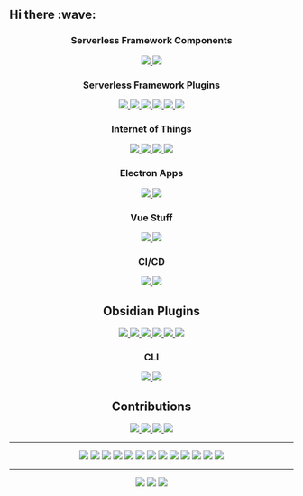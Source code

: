 <h2 align="left">Hi there :wave:</h2>

<h3 align="center">Serverless Framework Components</h3>

<p align="center">
  <a href= "https://github.com/daaru00/serverless-component-synthetics-canary">
    <img src="https://github-readme-stats.vercel.app/api/pin/?username=daaru00&repo=serverless-component-synthetics-canary"/>
  </a>
  <a href= "https://github.com/daaru00/serverless-component-ssm-document">
    <img src="https://github-readme-stats.vercel.app/api/pin/?username=daaru00&repo=serverless-component-ssm-document"/>
  </a>
</p>

<h3 align="center">Serverless Framework Plugins</h3>

<p align="center">
  <a href= "https://github.com/daaru00/serverless-plugin-greengrass">
    <img src="https://github-readme-stats.vercel.app/api/pin/?username=daaru00&repo=serverless-plugin-greengrass"/>
  </a>
  <a href= "https://github.com/daaru00/serverless-plugin-ssm-document">
    <img src="https://github-readme-stats.vercel.app/api/pin/?username=daaru00&repo=serverless-plugin-ssm-document"/>
  </a>
  <a href= "https://github.com/daaru00/serverless-plugin-static-website">
    <img src="https://github-readme-stats.vercel.app/api/pin/?username=daaru00&repo=serverless-plugin-static-website"/>
  </a>
  <a href= "https://github.com/daaru00/serverless-plugin-microservices">
    <img src="https://github-readme-stats.vercel.app/api/pin/?username=daaru00&repo=serverless-plugin-microservices"/>
  </a>
  <a href= "https://github.com/daaru00/serverless-plugin-share">
    <img src="https://github-readme-stats.vercel.app/api/pin/?username=daaru00&repo=serverless-plugin-share"/>
  </a>
  <a href= "https://github.com/daaru00/serverless-plugin-dynamodb">
    <img src="https://github-readme-stats.vercel.app/api/pin/?username=daaru00&repo=serverless-plugin-dynamodb"/>
  </a>
</p>

<h3 align="center">Internet of Things</h3>

<p align="center">
  <a href= "https://github.com/daaru00/mi-home-extended">
    <img src="https://github-readme-stats.vercel.app/api/pin/?username=daaru00&repo=mi-home-extended"/>
  </a>
  <a href= "https://github.com/daaru00/aws-iot-backend">
    <img src="https://github-readme-stats.vercel.app/api/pin/?username=daaru00&repo=aws-iot-backend"/>
  </a>
  <a href= "https://github.com/daaru00/aws-iot-example">
    <img src="https://github-readme-stats.vercel.app/api/pin/?username=daaru00&repo=aws-iot-example"/>
  </a>
  <a href= "https://github.com/daaru00/eliot">
    <img src="https://github-readme-stats.vercel.app/api/pin/?username=daaru00&repo=eliot"/>
  </a>
</p>

<h3 align="center">Electron Apps</h3>

<p align="center">
  <a href= "https://github.com/bitbull-team/tracker">
    <img src="https://github-readme-stats.vercel.app/api/pin/?username=bitbull-team&repo=tracker&show_owner=true"/>
  </a>
  <a href= "https://github.com/daaru00/aws-cli-launcher">
    <img src="https://github-readme-stats.vercel.app/api/pin/?username=daaru00&repo=aws-cli-launcher&show_owner=true"/>
  </a>
</p>

<h3 align="center">Vue Stuff</h2>

<p align="center">
  <a href= "https://github.com/daaru00/grunt-swagger-vue">
    <img src="https://github-readme-stats.vercel.app/api/pin/?username=daaru00&repo=grunt-swagger-vue"/>
  </a>
  <a href= "https://github.com/daaru00/gridsome-plugin-i18n">
    <img src="https://github-readme-stats.vercel.app/api/pin/?username=daaru00&repo=gridsome-plugin-i18n"/>
  </a>
</p>

<h3 align="center">CI/CD</h3>

<p align="center">
  <a href= "https://github.com/daaru00/gitlab-runners-local">
    <img src="https://github-readme-stats.vercel.app/api/pin/?username=daaru00&repo=gitlab-runners-local"/>
  </a>
  <a href= "https://github.com/daaru00/aws-serverless-application-repository-action">
    <img src="https://github-readme-stats.vercel.app/api/pin/?username=daaru00&repo=aws-serverless-application-repository-action"/>
  </a>
</p>

<h2 align="center">Obsidian Plugins</h2>

<p align="center">
  <a href= "https://github.com/daaru00/obsidian-aws-s3-sync">
    <img src="https://github-readme-stats.vercel.app/api/pin/?username=daaru00&repo=obsidian-aws-s3-sync"/>
  </a>
  <a href= "https://github.com/daaru00/obsidian-aws-sfn">
    <img src="https://github-readme-stats.vercel.app/api/pin/?username=daaru00&repo=obsidian-aws-sfn"/>
  </a>
  <a href= "https://github.com/daaru00/obsidian-commander">
    <img src="https://github-readme-stats.vercel.app/api/pin/?username=daaru00&repo=obsidian-commander"/>
  </a>
  <a href= "https://github.com/daaru00/obsidian-jira-issue">
    <img src="https://github-readme-stats.vercel.app/api/pin/?username=daaru00&repo=obsidian-jira-issue"/>
  </a>
  <a href= "https://github.com/daaru00/obsidian-redmine-issue">
    <img src="https://github-readme-stats.vercel.app/api/pin/?username=daaru00&repo=obsidian-redmine-issue"/>
  </a>
  <a href= "https://github.com/daaru00/obsidian-time-tracker">
    <img src="https://github-readme-stats.vercel.app/api/pin/?username=daaru00&repo=obsidian-time-tracker"/>
  </a>
</p>

<h3 align="center">CLI</h3>

<p align="center">
  <a href= "https://github.com/daaru00/aws-canary-cli">
    <img src="https://github-readme-stats.vercel.app/api/pin/?username=daaru00&repo=aws-canary-cli"/>
  </a>
  <a href= "https://github.com/daaru00/aws-ssm-document-cli">
    <img src="https://github-readme-stats.vercel.app/api/pin/?username=daaru00&repo=aws-ssm-document-cli"/>
  </a>
</p>

<h2 align="center">Contributions</h2>
 
<p align="center">
  <a href= "https://github.com/serverless/components">
    <img src="https://github-readme-stats.vercel.app/api/pin/?username=serverless&repo=components&show_owner=true"/>
  </a>
  <a href= "https://github.com/serverless/serverless">
    <img src="https://github-readme-stats.vercel.app/api/pin/?username=serverless&repo=serverless&show_owner=true"/>
  </a>
  <a href= "https://github.com/docker/kitematic">
    <img src="https://github-readme-stats.vercel.app/api/pin/?username=docker&repo=kitematic&show_owner=true"/>
  </a>
  <a href= "https://github.com/serverless-operations/serverless-step-functions">
    <img src="https://github-readme-stats.vercel.app/api/pin/?username=serverless-operations&repo=serverless-step-functions&show_owner=true"/>
  </a>
</p>

<hr>

<p align="center">
  <img src="https://img.shields.io/badge/Ask%20me-Everything-1abc9c" />
  <img src="https://img.shields.io/badge/OS-Linux%20Mint-87CF3E" />
  <img src="https://img.shields.io/badge/love-Open%20Source-blue" />
  <img src="https://img.shields.io/badge/Languages-JavaScript%20%7C%20PHP%20%7C%20GO-E9D44D" />
  <img src="https://img.shields.io/badge/Drinks-Coffee-D09D70" />
  <img src="https://img.shields.io/badge/Cloud%20Provider-AWS-EC912D" />
  <img src="https://img.shields.io/badge/Make-Someone%20smile-389AD5" />
  <img src="https://img.shields.io/badge/Frontend-Vue%20%7C%20Nuxt%20%7C%20Gridsome-3FB27F" />
  <img src="https://img.shields.io/badge/Serverless-Lambda-EE8133" />
  <img src="https://img.shields.io/badge/Badge-Shields.io-000000" />
  <img src="https://img.shields.io/badge/Say-Thanks-F7BED3" />
  <img src="https://img.shields.io/badge/IaaC-Serverless%20Framework%20%7C%20SAM-F6544E" />
  <img src="https://img.shields.io/badge/Test-Mocha%20%7C%20Chai-8D6748" />
</p>

<hr>

<p align="center">
  <a href= "https://www.linkedin.com/in/fabio-gollinucci/"><img src="https://img.icons8.com/material/48/6A737D/linkedin.png"/></a>
  <a href= "https://twitter.com/daaru_/"><img src="https://img.icons8.com/material/48/6A737D/twitter.png"/></a>
  <a href= "https://fabio.gollinucci.me/"><img src="https://img.icons8.com/material/48/6A737D/web.png"/></a>
</p>
